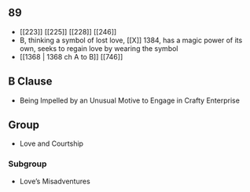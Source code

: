 ## 89
- [[223]] [[225]] [[228]] [[246]] 
- B, thinking a symbol of lost love, [[X]] 1384, has a magic power of its own, seeks to regain love by wearing the symbol
- [[1368 | 1368 ch A to B]] [[746]] 

## B Clause
- Being Impelled by an Unusual Motive to Engage in Crafty Enterprise

## Group
- Love and Courtship

### Subgroup
- Love’s Misadventures

